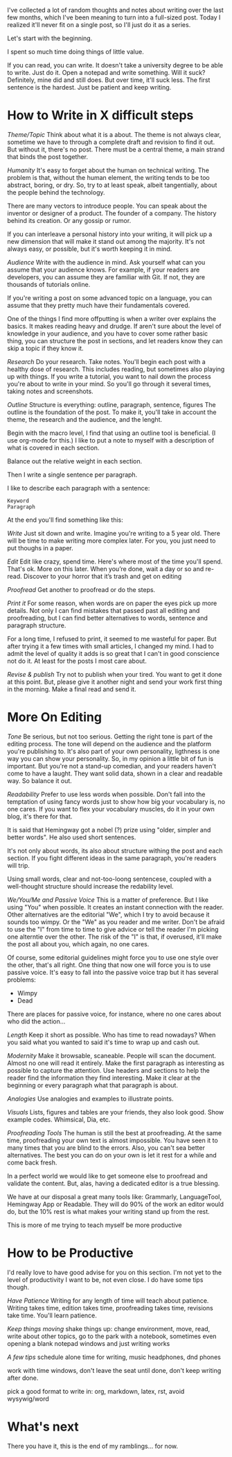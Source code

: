 
I've collected a lot of random thoughts and notes about writing over the last few months, which I've been meaning to turn into a full-sized post. Today I realized it'll never fit on a single post, so I'll just do it as a series.


Let's start with the beginning.

I spent so much time doing things of little value.

If you can read, you can write. It doesn't take a university degree to be able to write. Just do it. Open a notepad and write something.  Will it suck? Definitely, mine did and still does. But over time, it'll suck less. The first sentence is the hardest. Just be patient and keep writing. 

# How to Write in X difficult steps

*Theme/Topic*
Think about what it is a about. The theme is not always clear, sometime we have to through a complete draft and revision to find it out. But without it, there's no post. There must be a central theme, a main strand that binds the post together.

*Humanity*
It's easy to forget about the human on technical writing. The problem is that, without the human element, the writing tends to be too abstract, boring, or dry. So, try to at least speak, albeit tangentially, about the people behind the technology.

There are many vectors to introduce people. You can speak about the inventor or designer of a product. The founder of a company. The history behind its creation. Or any gossip or rumor.

If you can interleave a personal history into your writing, it will pick up a new dimension that will make it stand out among the majority. It's not always easy, or possible, but it's worth keeping it in mind.

*Audience*
Write with the audience in mind. Ask yourself what can you assume that your audience knows. For example, if your readers are developers, you can assume they are familiar with Git. If not, they are thousands of tutorials online.

If you're writing a post on some advanced topic on a language, you can assume that they pretty much have their fundamentals covered.

One of the things I find more offputting is when a writer over explains the basics. It makes reading heavy and drudge. If aren't sure about the level of knowledge in your audience, and you have to cover some rather basic thing, you can structure the post in sections, and let readers know they can skip a topic if they know it.

*Research*
Do your research. Take notes.
You'll begin each post with a healthy dose of research. This includes reading, but sometimes also playing up with things. If you write a tutorial, you want to nail down the process you're about to write in your mind. So you'll go through it several times, taking notes and screenshots.

*Outline*
Structure is everything: outline, paragraph, sentence, figures
The outline is the foundation of the post. To make it, you'll take in account the theme, the research and the audience, and the lenght.

Begin with the macro level, I find that using an outline tool is beneficial. (I use org-mode for this.) I like to put a note to myself with a description of what is covered in each section.

Balance out the relative weight in each section.

Then I write a single sentence per paragraph.

I like to describe each paragraph with a sentence:

    Keyword
    Paragraph

At the end you'll find something like this:

*Write*
Just sit down and write. Imagine you're writing to a 5 year old. There will be time to make writing more complex later. For you, you just need to put thoughs in a paper.

*Edit*
Edit like crazy, spend time.
Here's where most of the time you'll spend. That's ok. More on this later.
When you’re done, wait a day or so and re-read. Discover to your horror that it’s trash and get on editing

*Proofread*
Get another to proofread or do the steps.

*Print it*
For some reason, when words are on paper the eyes pick up more details. Not only I can find mistakes that passed past all editing and proofreading, but I can find better alternatives to words, sentence and paragraph structure.

For a long time, I refused to print, it seemed to me wasteful for paper. But after trying it a few times with small articles, I changed my mind. I had to admit the level of quality it adds is so great that I can't in good conscience not do it. At least for the posts I most care about.

*Revise & publish*
Try not to publish when your tired. You want to get it done at this point. But, please give it another night and send your work first thing in the morning. Make a final read and send it.

# More On Editing

*Tone*
Be serious, but not too serious.
Getting the right tone is part of the editing process. The tone will depend on the audience and the platform you're publishing to. It's also part of your own personality, ligthness is one way you can show your personality. So, in my opinion a little bit of fun is important. But you're not a stand-up comedian, and your readers haven't come to have a laught. They want solid data, shown in a clear and readable way. So balance it out.

*Readability*
Prefer to use less words when possible. Don't fall into the temptation of using fancy words just to show how big your vocabulary is, no one cares. If you want to flex your vocabulary muscles, do it in your own blog, it's there for that.

It is said that Hemingway got a nobel (?) prize using "older, simpler and better words". He also used short sentences.

It's not only about words, its also about structure withing the post and each section. If you fight different ideas in the same paragraph, you're readers will trip.

Using small words, clear and not-too-loong sentencese, coupled with a well-thought structure should increase the redability level.

*We/You/Me and Passive Voice*
This is a matter of preference. But I like using "You" when possible. It creates an instant connection with the reader. Other alternatives are the editorial "We", which I try to avoid because it sounds too wimpy. Or the "We" as you reader and me writer. Don't be afraid to use the "I" from time to time to give advice or tell the reader I'm picking one alterntie over the other. The risk of the "I" is that, if overused, it'll make the post all about you, which again, no one cares.

Of course, some editorial guidelines might force you to use one style over the other, that's all right. One thing that now one will force you is to use passive voice. It's easy to fall into the passive voice trap but it has several problems:
- Wimpy
- Dead

There are places for passive voice, for instance, where no one cares about who did the action...

*Length*
Keep it short as possible. Who has time to read nowadays? When you said what you wanted to said it's time to wrap up and cash out.

*Modernity*
Make it browsable, scaneable. People will scan the document. Almost no one will read it entirely. Make the first paragraph as interesting as possible to capture the attention. Use headers and sections to help the reader find the information they find interesting. Make it clear at the beginning or every paragraph what that paragraph is about.

*Analogies*
Use analogies and examples to illustrate points.

*Visuals*
Lists, figures and tables are your friends, they also look good. Show example codes.
Whimsical, Dia, etc.

*Proofreading Tools*
The human is still the best at proofreading. At the same time, proofreading your own text is almost impossible. You have seen it to many times that you are blind to the errors. Also, you can't sea better alternatives. The best you can do on your own is let it rest for a while and come back fresh.

In a perfect world we would like to get someone else to proofread and validate the content. But, alas, having a dedicated editor is a true blessing.

We have at our disposal a great many tools like: Grammarly, LanguageTool, Hemingway App or Readable. They will do 90% of the work an editor would do, but the 10% rest is what makes your writing stand up from the rest.

This is more of me trying to teach myself be more productive

# How to be Productive

I'd really love to have good advise for you on this section. I'm not yet to the level of productivity I want to be, not even close. I do have some tips though.

*Have Patience*
Writing for any length of time will teach about patience. Writing takes time, edition takes time, proofreading takes time, revisions take time.
You'll learn patience.

*Keep things moving*
shake things up: change environment, move, read, write about other topics, go to the park with a notebook, sometimes even opening a blank notepad windows and just writing works

*A few tips*
schedule alone time for writing, music headphones, dnd phones

work with time windows, don't leave the seat until done, don't keep writing after done.

pick a good format to write in: org, markdown, latex, rst, avoid wysywig/word

# What's next
There you have it, this is the end of my ramblings... for now.